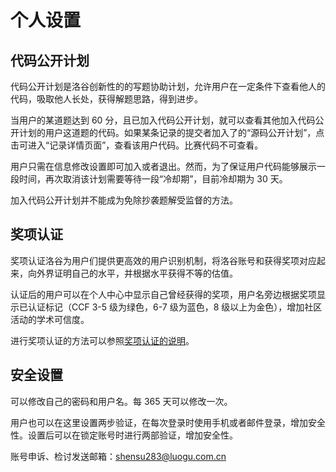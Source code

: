 # 个人设置

## 代码公开计划

代码公开计划是洛谷创新性的的写题协助计划，允许用户在一定条件下查看他人的代码，吸取他人长处，获得解题思路，得到进步。

当用户的某道题达到 60 分，且已加入代码公开计划，就可以查看其他加入代码公开计划的用户这道题的代码。如果某条记录的提交者加入了的“源码公开计划”，点击可进入“记录详情页面”，查看该用户代码。比赛代码不可查看。

用户只需在信息修改设置即可加入或者退出。然而，为了保证用户代码能够展示一段时间，再次取消该计划需要等待一段“冷却期”，目前冷却期为 30 天。

加入代码公开计划并不能成为免除抄袭题解受监督的方法。

## 奖项认证

奖项认证洛谷为用户们提供更高效的用户识别机制，将洛谷账号和获得奖项对应起来，向外界证明自己的水平，并根据水平获得不等的估值。

认证后的用户可以在个人中心中显示自己曾经获得的奖项，用户名旁边根据奖项显示已认证标记（CCF 3-5 级为绿色，6-7 级为蓝色，8 级以上为金色），增加社区活动的学术可信度。

进行奖项认证的方法可以参照[奖项认证的说明](./award-certify.md)。

## 安全设置

可以修改自己的密码和用户名。每 365 天可以修改一次。

用户也可以在这里设置两步验证，在每次登录时使用手机或者邮件登录，增加安全性。设置后可以在锁定账号时进行两部验证，增加安全性。

账号申诉、检讨发送邮箱：shensu283@luogu.com.cn
